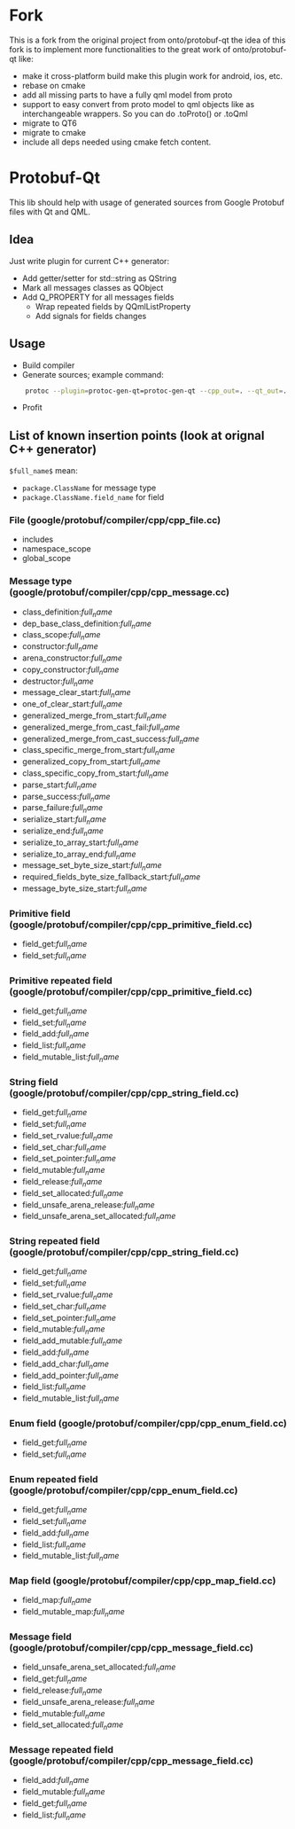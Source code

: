 # Fork

This is a fork from the original project from onto/protobuf-qt
the idea of this fork is to implement more functionalities to the great work of onto/protobuf-qt like:
- make it cross-platform build make this plugin work for android, ios, etc.
- rebase on cmake
- add all missing parts to have a fully qml model from proto
- support to easy convert from proto model to qml objects like as interchangeable wrappers. So you can do .toProto() or .toQml
- migrate to QT6
- migrate to cmake
- include all deps needed using cmake fetch content.

# Protobuf-Qt

This lib should help with usage of generated sources from Google Protobuf files with Qt and QML.

## Idea
Just write plugin for current C++ generator:

+ Add getter/setter for std::string as QString
+ Mark all messages classes as QObject
+ Add Q_PROPERTY for all messages fields
    - Wrap repeated fields by QQmlListProperty
    - Add signals for fields changes

## Usage
+ Build compiler
+ Generate sources; example command:
```sh
    protoc --plugin=protoc-gen-qt=protoc-gen-qt --cpp_out=. --qt_out=. Test.proto
```
+ Profit

## List of known insertion points (look at orignal C++ generator)

`$full_name$` mean:

+ `package.ClassName` for message type
+ `package.ClassName.field_name` for field

### File (google/protobuf/compiler/cpp/cpp_file.cc)
+ includes
+ namespace_scope
+ global_scope

### Message type (google/protobuf/compiler/cpp/cpp_message.cc)
+ class_definition:$full_name$
+ dep_base_class_definition:$full_name$
+ class_scope:$full_name$
+ constructor:$full_name$
+ arena_constructor:$full_name$
+ copy_constructor:$full_name$
+ destructor:$full_name$
+ message_clear_start:$full_name$
+ one_of_clear_start:$full_name$
+ generalized_merge_from_start:$full_name$
+ generalized_merge_from_cast_fail:$full_name$
+ generalized_merge_from_cast_success:$full_name$
+ class_specific_merge_from_start:$full_name$
+ generalized_copy_from_start:$full_name$
+ class_specific_copy_from_start:$full_name$
+ parse_start:$full_name$
+ parse_success:$full_name$
+ parse_failure:$full_name$
+ serialize_start:$full_name$
+ serialize_end:$full_name$
+ serialize_to_array_start:$full_name$
+ serialize_to_array_end:$full_name$
+ message_set_byte_size_start:$full_name$
+ required_fields_byte_size_fallback_start:$full_name$
+ message_byte_size_start:$full_name$

### Primitive field (google/protobuf/compiler/cpp/cpp_primitive_field.cc)
+ field_get:$full_name$
+ field_set:$full_name$

### Primitive repeated field (google/protobuf/compiler/cpp/cpp_primitive_field.cc)
+ field_get:$full_name$
+ field_set:$full_name$
+ field_add:$full_name$
+ field_list:$full_name$
+ field_mutable_list:$full_name$

### String field (google/protobuf/compiler/cpp/cpp_string_field.cc)
+ field_get:$full_name$
+ field_set:$full_name$
+ field_set_rvalue:$full_name$
+ field_set_char:$full_name$
+ field_set_pointer:$full_name$
+ field_mutable:$full_name$
+ field_release:$full_name$
+ field_set_allocated:$full_name$
+ field_unsafe_arena_release:$full_name$
+ field_unsafe_arena_set_allocated:$full_name$

### String repeated field (google/protobuf/compiler/cpp/cpp_string_field.cc)
+ field_get:$full_name$
+ field_set:$full_name$
+ field_set_rvalue:$full_name$
+ field_set_char:$full_name$
+ field_set_pointer:$full_name$
+ field_mutable:$full_name$
+ field_add_mutable:$full_name$
+ field_add:$full_name$
+ field_add_char:$full_name$
+ field_add_pointer:$full_name$
+ field_list:$full_name$
+ field_mutable_list:$full_name$

### Enum field (google/protobuf/compiler/cpp/cpp_enum_field.cc)
+ field_get:$full_name$
+ field_set:$full_name$

### Enum repeated field (google/protobuf/compiler/cpp/cpp_enum_field.cc)
+ field_get:$full_name$
+ field_set:$full_name$
+ field_add:$full_name$
+ field_list:$full_name$
+ field_mutable_list:$full_name$

### Map field (google/protobuf/compiler/cpp/cpp_map_field.cc)
+ field_map:$full_name$
+ field_mutable_map:$full_name$

### Message field (google/protobuf/compiler/cpp/cpp_message_field.cc)
+ field_unsafe_arena_set_allocated:$full_name$
+ field_get:$full_name$
+ field_release:$full_name$
+ field_unsafe_arena_release:$full_name$
+ field_mutable:$full_name$
+ field_set_allocated:$full_name$

### Message repeated field (google/protobuf/compiler/cpp/cpp_message_field.cc)
+ field_add:$full_name$
+ field_mutable:$full_name$
+ field_get:$full_name$
+ field_list:$full_name$
